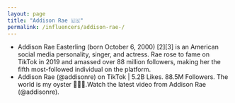 ```yaml
---
layout: page
title: "Addison Rae 🇺🇸"
permalink: /influencers/addison-rae-/
---
```


- Addison Rae Easterling (born October 6, 2000) [2][3] is an American social media personality, singer, and actress. Rae rose to fame on TikTok in 2019 and amassed over 88 million followers, making her the fifth most-followed individual on the platform.
- Addison Rae (@addisonre) on TikTok | 5.2B Likes. 88.5M Followers. The world is my oyster 🧜🏼‍♀️.Watch the latest video from Addison Rae (@addisonre).

